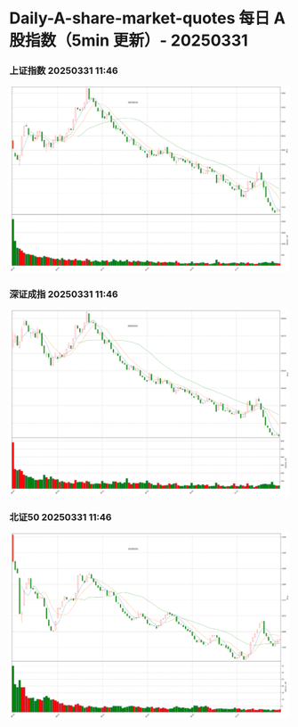 
# Daily-A-share-market-quotes 每日 A 股指数（5min 更新）- 20250331

### 上证指数 20250331 11:46
![](./fig/2025/3/20250331-sh000001.png)

### 深证成指 20250331 11:46
![](./fig/2025/3/20250331-sz399001.png)

### 北证50 20250331 11:46
![](./fig/2025/3/20250331-bj899050.png)
